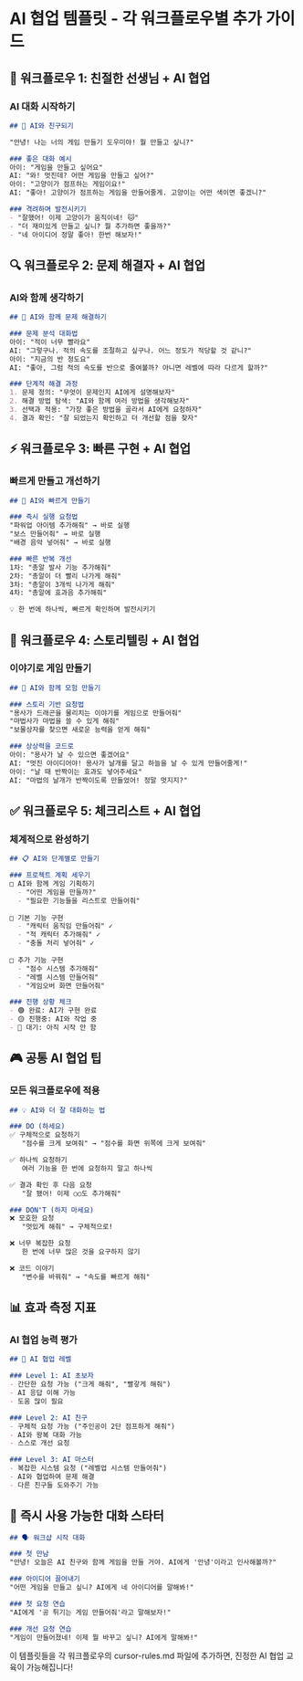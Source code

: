 # AI 협업 템플릿 - 각 워크플로우별 추가 가이드

## 🌟 워크플로우 1: 친절한 선생님 + AI 협업

### AI 대화 시작하기
```markdown
## 🤖 AI와 친구되기

"안녕! 나는 너의 게임 만들기 도우미야! 뭘 만들고 싶니?"

### 좋은 대화 예시
아이: "게임을 만들고 싶어요"
AI: "와! 멋진데? 어떤 게임을 만들고 싶어?"
아이: "고양이가 점프하는 게임이요!"
AI: "좋아! 고양이가 점프하는 게임을 만들어줄게. 고양이는 어떤 색이면 좋겠니?"

### 격려하며 발전시키기
- "잘했어! 이제 고양이가 움직이네! 🐱"
- "더 재미있게 만들고 싶니? 뭘 추가하면 좋을까?"
- "네 아이디어 정말 좋아! 한번 해보자!"
```

## 🔍 워크플로우 2: 문제 해결자 + AI 협업

### AI와 함께 생각하기
```markdown
## 🤔 AI와 함께 문제 해결하기

### 문제 분석 대화법
아이: "적이 너무 빨라요"
AI: "그렇구나. 적의 속도를 조절하고 싶구나. 어느 정도가 적당할 것 같니?"
아이: "지금의 반 정도요"
AI: "좋아, 그럼 적의 속도를 반으로 줄여볼까? 아니면 레벨에 따라 다르게 할까?"

### 단계적 해결 과정
1. 문제 정의: "무엇이 문제인지 AI에게 설명해보자"
2. 해결 방법 탐색: "AI와 함께 여러 방법을 생각해보자"
3. 선택과 적용: "가장 좋은 방법을 골라서 AI에게 요청하자"
4. 결과 확인: "잘 되었는지 확인하고 더 개선할 점을 찾자"
```

## ⚡ 워크플로우 3: 빠른 구현 + AI 협업

### 빠르게 만들고 개선하기
```markdown
## 🚀 AI와 빠르게 만들기

### 즉시 실행 요청법
"파워업 아이템 추가해줘" → 바로 실행
"보스 만들어줘" → 바로 실행
"배경 음악 넣어줘" → 바로 실행

### 빠른 반복 개선
1차: "총알 발사 기능 추가해줘"
2차: "총알이 더 빨리 나가게 해줘"
3차: "총알이 3개씩 나가게 해줘"
4차: "총알에 효과음 추가해줘"

💡 한 번에 하나씩, 빠르게 확인하며 발전시키기
```

## 📖 워크플로우 4: 스토리텔링 + AI 협업

### 이야기로 게임 만들기
```markdown
## 🏰 AI와 함께 모험 만들기

### 스토리 기반 요청법
"용사가 드래곤을 물리치는 이야기를 게임으로 만들어줘"
"마법사가 마법을 쓸 수 있게 해줘"
"보물상자를 찾으면 새로운 능력을 얻게 해줘"

### 상상력을 코드로
아이: "용사가 날 수 있으면 좋겠어요"
AI: "멋진 아이디어야! 용사가 날개를 달고 하늘을 날 수 있게 만들어줄게!"
아이: "날 때 반짝이는 효과도 넣어주세요"
AI: "마법의 날개가 반짝이도록 만들었어! 정말 멋지지?"
```

## ✅ 워크플로우 5: 체크리스트 + AI 협업

### 체계적으로 완성하기
```markdown
## 📋 AI와 단계별로 만들기

### 프로젝트 계획 세우기
□ AI와 함께 게임 기획하기
  - "어떤 게임을 만들까?"
  - "필요한 기능들을 리스트로 만들어줘"
  
□ 기본 기능 구현
  - "캐릭터 움직임 만들어줘" ✓
  - "적 캐릭터 추가해줘" ✓
  - "충돌 처리 넣어줘" ✓
  
□ 추가 기능 구현
  - "점수 시스템 추가해줘"
  - "레벨 시스템 만들어줘"
  - "게임오버 화면 만들어줘"

### 진행 상황 체크
- 🟢 완료: AI가 구현 완료
- 🟡 진행중: AI와 작업 중
- 🔴 대기: 아직 시작 안 함
```

## 🎮 공통 AI 협업 팁

### 모든 워크플로우에 적용

```markdown
## 💡 AI와 더 잘 대화하는 법

### DO (하세요)
✅ 구체적으로 요청하기
   "점수를 크게 보여줘" → "점수를 화면 위쪽에 크게 보여줘"

✅ 하나씩 요청하기
   여러 기능을 한 번에 요청하지 말고 하나씩

✅ 결과 확인 후 다음 요청
   "잘 됐어! 이제 ○○도 추가해줘"

### DON'T (하지 마세요)
❌ 모호한 요청
   "멋있게 해줘" → 구체적으로!

❌ 너무 복잡한 요청
   한 번에 너무 많은 것을 요구하지 않기

❌ 코드 이야기
   "변수를 바꿔줘" → "속도를 빠르게 해줘"
```

## 📊 효과 측정 지표

### AI 협업 능력 평가

```markdown
## 🎯 AI 협업 레벨

### Level 1: AI 초보자
- 간단한 요청 가능 ("크게 해줘", "빨갛게 해줘")
- AI 응답 이해 가능
- 도움 많이 필요

### Level 2: AI 친구
- 구체적 요청 가능 ("주인공이 2단 점프하게 해줘")
- AI와 왕복 대화 가능
- 스스로 개선 요청

### Level 3: AI 마스터
- 복잡한 시스템 요청 ("레벨업 시스템 만들어줘")
- AI와 협업하여 문제 해결
- 다른 친구들 도와주기 가능
```

## 🚀 즉시 사용 가능한 대화 스타터

```markdown
## 🗣️ 워크샵 시작 대화

### 첫 만남
"안녕! 오늘은 AI 친구와 함께 게임을 만들 거야. AI에게 '안녕'이라고 인사해볼까?"

### 아이디어 끌어내기
"어떤 게임을 만들고 싶니? AI에게 네 아이디어를 말해봐!"

### 첫 요청 연습
"AI에게 '공 튀기는 게임 만들어줘'라고 말해보자!"

### 개선 요청 연습
"게임이 만들어졌네! 이제 뭘 바꾸고 싶니? AI에게 말해봐!"
```

이 템플릿들을 각 워크플로우의 cursor-rules.md 파일에 추가하면, 진정한 AI 협업 교육이 가능해집니다!